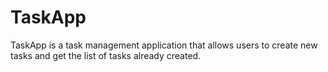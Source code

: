 # TaskApp
TaskApp is a task management application that allows users to create new tasks and get the list of tasks already created.
